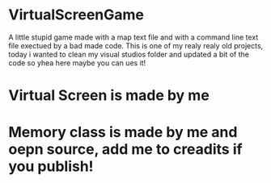 # VirtualScreenGame
A little stupid game made with a map text file and with a command line text file  exectued by a bad made code.
This is one of my realy realy old projects, today i wanted to clean my visual studios folder and updated a bit of the code so yhea  here maybe you can ues it!
# Virtual Screen is made by me
# Memory class is made by me and oepn source, add me to creadits if you publish!
